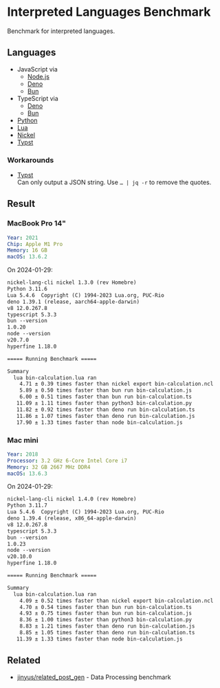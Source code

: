 # Interpreted Languages Benchmark

Benchmark for interpreted languages.


## Languages

- JavaScript via
  - [Node.js]
  - [Deno]
  - [Bun]
- TypeScript via
  - [Deno]
  - [Bun]
- [Python]
- [Lua]
- [Nickel]
- [Typst]

[Bun]: https://bun.sh/
[Deno]: https://deno.com/
[Lua]: https://www.lua.org/
[Nickel]: https://nickel-lang.org/
[Node.js]: https://nodejs.org/
[Python]: https://www.python.org/
[Typst]: https://typst.app/docs/


### Workarounds

- [Typst] \
    Can only output a JSON string.
    Use `… | jq -r` to remove the quotes.


## Result

### MacBook Pro 14"

```yaml
Year: 2021
Chip: Apple M1 Pro
Memory: 16 GB
macOS: 13.6.2
```

On 2024-01-29:

```txt
nickel-lang-cli nickel 1.3.0 (rev Homebre)
Python 3.11.6
Lua 5.4.6  Copyright (C) 1994-2023 Lua.org, PUC-Rio
deno 1.39.1 (release, aarch64-apple-darwin)
v8 12.0.267.8
typescript 5.3.3
bun --version
1.0.20
node --version
v20.7.0
hyperfine 1.18.0

===== Running Benchmark =====

Summary
  lua bin-calculation.lua ran
    4.71 ± 0.39 times faster than nickel export bin-calculation.ncl
    5.89 ± 0.50 times faster than bun run bin-calculation.js
    6.00 ± 0.51 times faster than bun run bin-calculation.ts
   11.09 ± 1.11 times faster than python3 bin-calculation.py
   11.82 ± 0.92 times faster than deno run bin-calculation.ts
   11.86 ± 1.07 times faster than deno run bin-calculation.js
   17.90 ± 1.33 times faster than node bin-calculation.js
```


### Mac mini

```yaml
Year: 2018
Processor: 3.2 GHz 6-Core Intel Core i7
Memory: 32 GB 2667 MHz DDR4
macOS: 13.6.3
```

On 2024-01-29:

```txt
nickel-lang-cli nickel 1.4.0 (rev Homebre)
Python 3.11.7
Lua 5.4.6  Copyright (C) 1994-2023 Lua.org, PUC-Rio
deno 1.39.4 (release, x86_64-apple-darwin)
v8 12.0.267.8
typescript 5.3.3
bun --version
1.0.23
node --version
v20.10.0
hyperfine 1.18.0

===== Running Benchmark =====

Summary
  lua bin-calculation.lua ran
    4.09 ± 0.52 times faster than nickel export bin-calculation.ncl
    4.70 ± 0.54 times faster than bun run bin-calculation.ts
    4.93 ± 0.75 times faster than bun run bin-calculation.js
    8.36 ± 1.00 times faster than python3 bin-calculation.py
    8.83 ± 1.21 times faster than deno run bin-calculation.js
    8.85 ± 1.05 times faster than deno run bin-calculation.ts
   11.39 ± 1.33 times faster than node bin-calculation.js
```


## Related

- [jinyus/related_post_gen] - Data Processing benchmark

[jinyus/related_post_gen]: https://github.com/jinyus/related_post_gen
